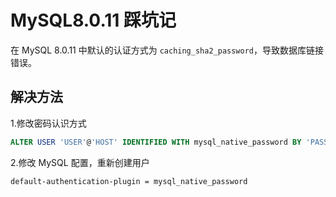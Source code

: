 # MySQL8.0.11 踩坑记

在 MySQL 8.0.11 中默认的认证方式为 `caching_sha2_password`，导致数据库链接错误。

## 解决方法

1.修改密码认识方式

```sql
ALTER USER 'USER'@'HOST' IDENTIFIED WITH mysql_native_password BY 'PASSWORD';
```
2.修改 MySQL 配置，重新创建用户

```
default-authentication-plugin = mysql_native_password
```
